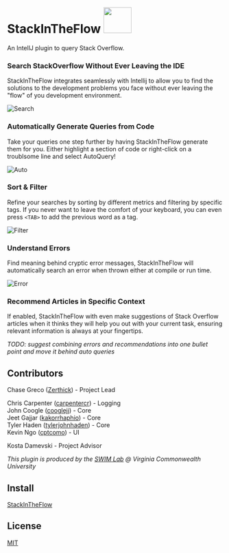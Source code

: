 # StackInTheFlow <img src="https://github.com/vcu-swim-lab/stack-intheflow/blob/master/src/main/resources/icons/main.png" width="65" height="60">

An IntellJ plugin to query Stack Overflow.

### Search StackOverflow Without Ever Leaving the IDE
StackInTheFlow integrates seamlessly with Intellij to allow you to find the solutions to the development problems you face without ever leaving the "flow" of you development environment.

![Search](https://i.imgur.com/jvoysIm.gif)

### Automatically Generate Queries from Code
Take your queries one step further by having StackInTheFlow generate them for you. Either highlight a section of code or right-click on a troublsome line and select AutoQuery!

![Auto](https://i.imgur.com/hYgFOJh.gif)

### Sort & Filter
Refine your searches by sorting by different metrics and filtering by specific tags. If you never want to leave the comfort of your keyboard, you can even press `<TAB>` to add the previous word as a tag.

![Filter](https://i.imgur.com/NuQF2cl.gif)

### Understand Errors
Find meaning behind cryptic error messages, StackInTheFlow will automatically search an error when thrown either at compile or run time.

![Error](https://i.imgur.com/TcEB9Es.png)

### Recommend Articles in Specific Context
If enabled, StackInTheFlow with even make suggestions of Stack Overflow articles when it thinks they will help you out with your current task, ensuring relevant information is always at your fingertips.

*TODO: suggest combining errors and recommendations into one bullet point and move it behind auto queries*

## Contributors
Chase Greco ([Zerthick](https://github.com/zerthick)) - Project Lead  

Chris Carpenter ([carpentercr](https://github.com/carpentercr)) - Logging  
John Coogle ([cooglejj](https://github.com/cooglejj)) - Core  
Jeet Gajjar ([kakorrhaphio](https://github.com/kakorrhaphio)) - Core  
Tyler Haden ([tylerjohnhaden](https://github.com/tylerjohnhaden)) - Core  
Kevin Ngo ([cptcomo](https://github.com/cptcomo)) - UI  

Kosta Damevski - Project Advisor  

*This plugin is produced by the [SWIM Lab](http://vcu-swim-lab.github.io/) @ Virginia Commonwealth University*

## Install
[StackInTheFlow](https://plugins.jetbrains.com/plugin/9653-stackintheflow)

## License
[MIT](../LICENSE)
